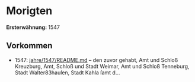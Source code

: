 # Morigten

**Ersterwähnung:** 1547

## Vorkommen
- 1547: [jahre/1547/README.md](../jahre/1547/README.md) – den zuvor gehabt, Amt und Schloß Kreuzburg, Amt,
Schloß und Stadt Weimar, Amt und Schloß Tenneburg,
Stadt Walter83hauſen, Stadt Kahla ſamt d...
